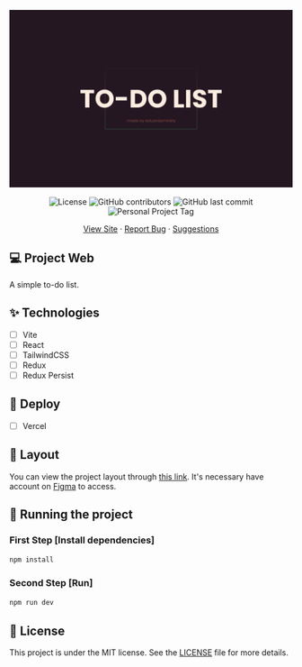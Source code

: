 ![cover](.github/cover-todo.png?style=flat)

<p align="center">
  <img alt="License" src="https://img.shields.io/static/v1?label=license&message=MIT&color=F25551&labelColor=241722">
  <img alt="GitHub contributors" src="https://img.shields.io/github/contributors/eduardamirelly/to-do-list?color=F35551&labelColor=241722">
  <img alt="GitHub last commit" src="https://img.shields.io/github/last-commit/eduardamirelly/to-do-list?color=F35551&labelColor=241722">
  <img alt="Personal Project Tag" src="https://img.shields.io/static/v1?label=personal project&message=:)&color=F35551&labelColor=241722">
</p>

<p align="center">
  <a href="http://to-do-list-pied-beta.vercel.app/">View Site</a>
  ·
  <a href="https://github.com/eduardamirelly/to-do-list/issues/new/choose">Report Bug</a>
  ·
  <a href="https://github.com/eduardamirelly/to-do-list/issues/new/choose">Suggestions</a>
</p>

## 💻 Project Web

A simple to-do list.

## ✨ Technologies

-   [ ] Vite
-   [ ] React
-   [ ] TailwindCSS
-   [ ] Redux
-   [ ] Redux Persist

## 🚀 Deploy

-   [ ] Vercel

## 🔖 Layout

You can view the project layout through [this link](). It's necessary have account on [Figma](http://figma.com/) to access.

## 🏁 Running the project

### First Step [Install dependencies]

```cl
npm install
```

### Second Step [Run]

```cl
npm run dev
```

## 📄 License

This project is under the MIT license. See the [LICENSE](LICENSE) file for more details.
